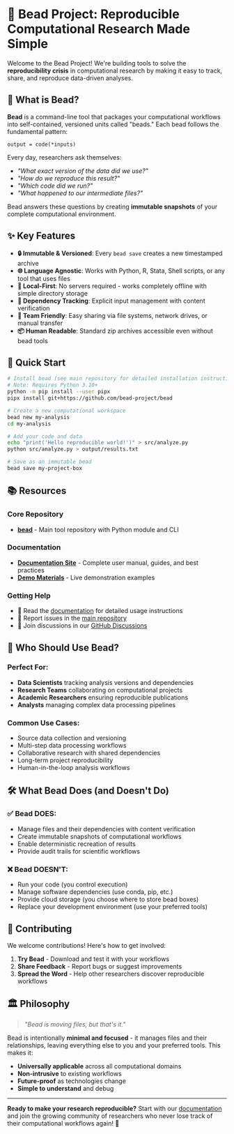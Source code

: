 # 🔬 Bead Project: Reproducible Computational Research Made Simple

Welcome to the Bead Project! We're building tools to solve the **reproducibility crisis** in computational research by making it easy to track, share, and reproduce data-driven analyses.

## 🎯 What is Bead?

**Bead** is a command-line tool that packages your computational workflows into self-contained, versioned units called "beads." Each bead follows the fundamental pattern:

```
output = code(*inputs)
```

Every day, researchers ask themselves:
- *"What exact version of the data did we use?"*
- *"How do we reproduce this result?"*
- *"Which code did we run?"*
- *"What happened to our intermediate files?"*

Bead answers these questions by creating **immutable snapshots** of your complete computational environment.

## ✨ Key Features

- **🔒 Immutable & Versioned**: Every `bead save` creates a new timestamped archive
- **🌐 Language Agnostic**: Works with Python, R, Stata, Shell scripts, or any tool that uses files
- **📁 Local-First**: No servers required - works completely offline with simple directory storage
- **🔗 Dependency Tracking**: Explicit input management with content verification
- **👥 Team Friendly**: Easy sharing via file systems, network drives, or manual transfer
- **📦 Human Readable**: Standard zip archives accessible even without bead tools

## 🚀 Quick Start

```bash
# Install bead (see main repository for detailed installation instructions)
# Note: Requires Python 3.10+
python -m pip install --user pipx
pipx install git+https://github.com/bead-project/bead

# Create a new computational workspace
bead new my-analysis
cd my-analysis

# Add your code and data
echo "print('Hello reproducible world!')" > src/analyze.py
python src/analyze.py > output/results.txt

# Save as an immutable bead
bead save my-project-box
```

## 📚 Resources

### Core Repository
- **[bead](https://github.com/bead-project/bead)** - Main tool repository with Python module and CLI

### Documentation
- **[Documentation Site](https://github.com/bead-project/bead.zip)** - Complete user manual, guides, and best practices
- **[Demo Materials](https://github.com/bead-project/bead-demo-rsecon)** - Live demonstration examples

### Getting Help
- 📖 Read the [documentation](https://github.com/bead-project/bead.zip) for detailed usage instructions
- 🐛 Report issues in the [main repository](https://github.com/bead-project/bead/issues)
- 💬 Join discussions in our [GitHub Discussions](https://github.com/bead-project/bead/discussions)

## 🎯 Who Should Use Bead?

### Perfect For:
- **Data Scientists** tracking analysis versions and dependencies
- **Research Teams** collaborating on computational projects
- **Academic Researchers** ensuring reproducible publications
- **Analysts** managing complex data processing pipelines

### Common Use Cases:
- Source data collection and versioning
- Multi-step data processing workflows
- Collaborative research with shared dependencies
- Long-term project reproducibility
- Human-in-the-loop analysis workflows

## 🛠 What Bead Does (and Doesn't Do)

### ✅ Bead DOES:
- Manage files and their dependencies with content verification
- Create immutable snapshots of computational workflows
- Enable deterministic recreation of results
- Provide audit trails for scientific workflows

### ❌ Bead DOESN'T:
- Run your code (you control execution)
- Manage software dependencies (use conda, pip, etc.)
- Provide cloud storage (you choose where to store bead boxes)
- Replace your development environment (use your preferred tools)

## 🤝 Contributing

We welcome contributions! Here's how to get involved:

1. **Try Bead** - Download and test it with your workflows
2. **Share Feedback** - Report bugs or suggest improvements
3. **Spread the Word** - Help other researchers discover reproducible workflows

## 🏛 Philosophy

> *"Bead is moving files, but that's it."*

Bead is intentionally **minimal and focused** - it manages files and their relationships, leaving everything else to you and your preferred tools. This makes it:
- **Universally applicable** across all computational domains
- **Non-intrusive** to existing workflows  
- **Future-proof** as technologies change
- **Simple to understand** and debug

---

**Ready to make your research reproducible?** Start with our [documentation](https://github.com/bead-project/bead.zip) and join the growing community of researchers who never lose track of their computational workflows again! 🎉
